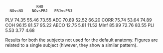                   RHO
      NOvsNO    NOvsPRJ   PRJvsPRJ
PLV   74.35      55.46     73.55
AEC   70.89      52.52     66.20
CORR  75.74      53.64     74.89
COH   96.15      81.57     95.22
AECO  12.75       5.81     11.52
MInf  85.99      72.76     83.55
PLI    5.53       3.77      4.68


Results for both the subjects not used for the default anatomy.
Figures are related to a single subject (hiwever, they show a similar pattern).
